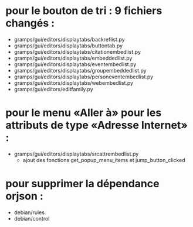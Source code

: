 
# pour le bouton de tri : 9 fichiers changés :

 * gramps/gui/editors/displaytabs/backreflist.py
 * gramps/gui/editors/displaytabs/buttontab.py
 * gramps/gui/editors/displaytabs/citationembedlist.py
 * gramps/gui/editors/displaytabs/embeddedlist.py
 * gramps/gui/editors/displaytabs/eventembedlist.py
 * gramps/gui/editors/displaytabs/groupembeddedlist.py
 * gramps/gui/editors/displaytabs/personeventembedlist.py
 * gramps/gui/editors/displaytabs/webembedlist.py
 * gramps/gui/editors/editfamily.py

# pour le menu «Aller à» pour les attributs de type «Adresse Internet» :
 * gramps/gui/editors/displaytabs/srcattrembedlist.py
   * ajout des fonctions get\_popup\_menu\_items et jump\_button\_clicked


# pour supprimer la dépendance orjson :
 * debian/rules
 * debian/control
